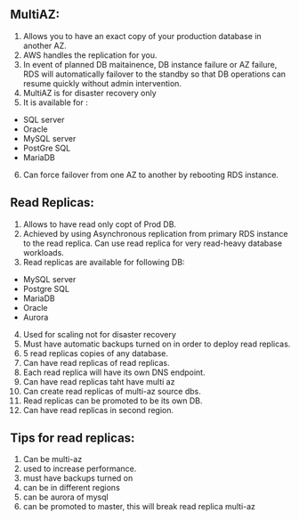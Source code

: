 ## MultiAZ:

1. Allows you to have an exact copy of your production database in another AZ.
2. AWS handles the replication for you.
3. In event of planned DB maitainence, DB instance failure or AZ failure, RDS will automatically failover to the standby so that DB operations can resume quickly without admin intervention.
4. MultiAZ is for disaster recovery only
5. It is available for :
 - SQL server
 - Oracle
 - MySQL server
 - PostGre SQL
 - MariaDB
6. Can force failover from one AZ to another by rebooting RDS instance.


## Read Replicas:

1. Allows to have read only copt of Prod DB.
2. Achieved by using Asynchronous replication from primary RDS instance to the read replica. Can use read replica for very read-heavy database workloads.
3. Read replicas are available for following DB:
 - MySQL server
 - Postgre SQL
 - MariaDB
 - Oracle
 - Aurora
4. Used for scaling not for disaster recovery
5. Must have automatic backups turned on in order to deploy read replicas.
6. 5 read replicas copies of any database.
7. Can have read replicas of read replicas.
8. Each read replica will have its own DNS endpoint.
9. Can have read replicas taht have multi az
10. Can create read replicas of multi-az source dbs.
11. Read replicas can be promoted to be its own DB.
12. Can  have read replicas in second region.

## Tips for read replicas:

1. Can be multi-az
2. used to increase performance.
3. must have backups turned on
4. can be in different regions
5. can be aurora of mysql
6. can be promoted to master, this will break read replica multi-az

